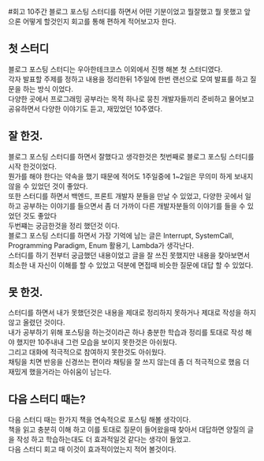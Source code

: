 #회고
10주간 블로그 포스팅 스터디를 하면서 어떤 기분이었고 뭘잘했고 뭘 못했고 앞으론 어떻게 할것인지 회고를 통해 편하게 적어보고자 한다.  

## 첫 스터디
블로그 포스팅 스터디는 우아한테크코스 이외에서 진행 해본 첫 스터디였다.  
각자 발표할 주제를 정하고 내용을 정리한뒤 1주일에 한번 랜선으로 모여 발표를 하고 질문을 하는 방식 이었다.  
다양한 곳에서 프로그래밍 공부라는 목적 하나로 뭉친 개발자들끼리 준비하고 물어보고 공유하면서 다양한 이야기도 듣고, 재밌었던 10주였다.  


## 잘 한것.
블로그 포스팅 스터디를 하면서 잘했다고 생각한것은 첫번째로 블로그 포스팅 스터디를 시작 한것이었다.  
뭔가를 해야 한다는 약속을 했기 때문에 적어도 1주일중에 1~2일은 무의미 하게 보내지 않을 수 있었던 것이 좋았다.  
또한 스터디를 하면서 백엔드, 프론트 개발자 분들을 만날 수 있었고, 다양한 곳에서 일하고 공부하는 이야기를 들으면서 좀 더 가까이 다른 개발자분들의 이야기를 들을 수 있었던 것도 좋았다    
  두번쨰는 궁금한것을 정리 했던것 이다.  
블로그 포스팅 스터디를 하면서 가장 기억에 남는 글은 Interrupt, SystemCall, Programming Paradigm, Enum 활용기, Lambda가 생각난다.  
스터디를 하기 전부터 궁금했던 내용이었고 글을 잘 쓰진 못했지만 내용을 찾아보면서 최소한 내 자신이 이해를 할 수 있었고 덕분에 면접때 비슷한 질문에 대답 할 수 있었다.  


## 못 한것.
스터디를 하면서 내가 못했던것은 내용을 제대로 정리하지 못하거나 제대로 작성을 하지 않고 올렸던 것이다.  
내가 공부하기 위해 포스팅을 하는것이라곤 하나 충분한 학습과 정리를 토대로 작성 해야 했지만 10주내내 그런 모습을 보이지 못한것은 아쉬웠다.  
그리고 대화에 적극적으로 참여하지 못한것도 아쉬웠다.  
채팅을 치면 반응을 신경쓰는 편이라 채팅을 잘 쓰지 않는데 좀 더 적극적으로 했음 더 재밌게 했을거라는 아쉬움이 남는다.


## 다음 스터디 때는?
다음 스터디 때는 한가지 책을 연속적으로 포스팅 해볼 생각이다.  
책을 읽고 충분히 이해 하고 이를 토대로 질문이 들어왔을때 찾아서 대답하면 양질의 글을 작성 하고 학습하는대도 더 효과적일것 같다는 생각이 들었고.  
다음 스터디 회고 때 이것이 효과적이었는지 적어 볼것이다.  



